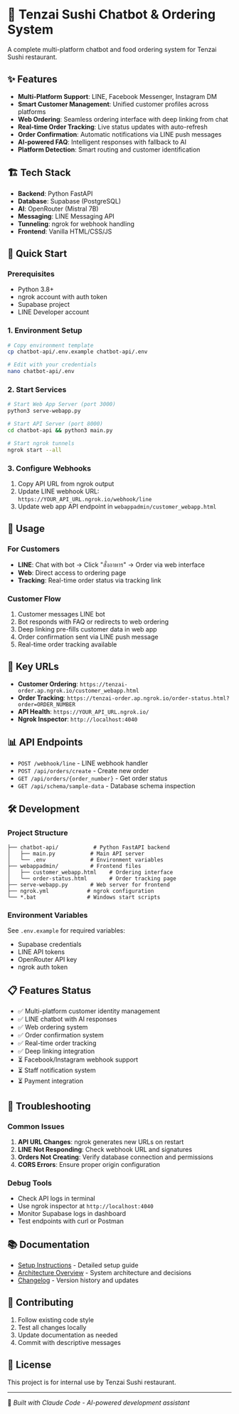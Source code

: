 # 🍣 Tenzai Sushi Chatbot & Ordering System

A complete multi-platform chatbot and food ordering system for Tenzai Sushi restaurant.

## ✨ Features

- **Multi-Platform Support**: LINE, Facebook Messenger, Instagram DM
- **Smart Customer Management**: Unified customer profiles across platforms  
- **Web Ordering**: Seamless ordering interface with deep linking from chat
- **Real-time Order Tracking**: Live status updates with auto-refresh
- **Order Confirmation**: Automatic notifications via LINE push messages
- **AI-powered FAQ**: Intelligent responses with fallback to AI
- **Platform Detection**: Smart routing and customer identification

## 🏗️ Tech Stack

- **Backend**: Python FastAPI
- **Database**: Supabase (PostgreSQL)
- **AI**: OpenRouter (Mistral 7B)
- **Messaging**: LINE Messaging API
- **Tunneling**: ngrok for webhook handling
- **Frontend**: Vanilla HTML/CSS/JS

## 🚀 Quick Start

### Prerequisites
- Python 3.8+
- ngrok account with auth token
- Supabase project
- LINE Developer account

### 1. Environment Setup
```bash
# Copy environment template
cp chatbot-api/.env.example chatbot-api/.env

# Edit with your credentials
nano chatbot-api/.env
```

### 2. Start Services
```bash
# Start Web App Server (port 3000)
python3 serve-webapp.py

# Start API Server (port 8000)  
cd chatbot-api && python3 main.py

# Start ngrok tunnels
ngrok start --all
```

### 3. Configure Webhooks
1. Copy API URL from ngrok output
2. Update LINE webhook URL: `https://YOUR_API_URL.ngrok.io/webhook/line`
3. Update web app API endpoint in `webappadmin/customer_webapp.html`

## 📱 Usage

### For Customers
- **LINE**: Chat with bot → Click "สั่งอาหาร" → Order via web interface
- **Web**: Direct access to ordering page
- **Tracking**: Real-time order status via tracking link

### Customer Flow
1. Customer messages LINE bot
2. Bot responds with FAQ or redirects to web ordering
3. Deep linking pre-fills customer data in web app
4. Order confirmation sent via LINE push message
5. Real-time order tracking available

## 🔗 Key URLs

- **Customer Ordering**: `https://tenzai-order.ap.ngrok.io/customer_webapp.html`
- **Order Tracking**: `https://tenzai-order.ap.ngrok.io/order-status.html?order=ORDER_NUMBER`
- **API Health**: `https://YOUR_API_URL.ngrok.io/`
- **Ngrok Inspector**: `http://localhost:4040`

## 📊 API Endpoints

- `POST /webhook/line` - LINE webhook handler
- `POST /api/orders/create` - Create new order
- `GET /api/orders/{order_number}` - Get order status
- `GET /api/schema/sample-data` - Database schema inspection

## 🛠️ Development

### Project Structure
```
├── chatbot-api/           # Python FastAPI backend
│   ├── main.py           # Main API server
│   └── .env              # Environment variables
├── webappadmin/          # Frontend files
│   ├── customer_webapp.html    # Ordering interface
│   └── order-status.html       # Order tracking page
├── serve-webapp.py       # Web server for frontend
├── ngrok.yml            # ngrok configuration
└── *.bat                # Windows start scripts
```

### Environment Variables
See `.env.example` for required variables:
- Supabase credentials
- LINE API tokens  
- OpenRouter API key
- ngrok auth token

## 📋 Features Status

- ✅ Multi-platform customer identity management
- ✅ LINE chatbot with AI responses
- ✅ Web ordering system
- ✅ Order confirmation system
- ✅ Real-time order tracking
- ✅ Deep linking integration
- ⏳ Facebook/Instagram webhook support
- ⏳ Staff notification system
- ⏳ Payment integration

## 🔧 Troubleshooting

### Common Issues
1. **API URL Changes**: ngrok generates new URLs on restart
2. **LINE Not Responding**: Check webhook URL and signatures
3. **Orders Not Creating**: Verify database connection and permissions
4. **CORS Errors**: Ensure proper origin configuration

### Debug Tools
- Check API logs in terminal
- Use ngrok inspector at `http://localhost:4040`
- Monitor Supabase logs in dashboard
- Test endpoints with curl or Postman

## 📚 Documentation

- [Setup Instructions](setup-instructions.md) - Detailed setup guide
- [Architecture Overview](CLAUDE.md) - System architecture and decisions
- [Changelog](CHANGELOG.md) - Version history and updates

## 🤝 Contributing

1. Follow existing code style
2. Test all changes locally
3. Update documentation as needed
4. Commit with descriptive messages

## 📄 License

This project is for internal use by Tenzai Sushi restaurant.

---

🤖 *Built with Claude Code - AI-powered development assistant*
